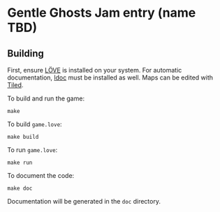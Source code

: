 # Gentle Ghosts Jam entry (name TBD)

## Building
First, ensure [LÖVE](https://love2d.org) is installed on your system. For automatic
documentation, [ldoc](https://stevedonovan.github.io/ldoc/manual/doc.md.html) must be installed as well.
Maps can be edited with [Tiled](https://www.mapeditor.org/index.html).

To build and run the game:
```
make
```


To build `game.love`:
```
make build
```


To run `game.love`:
```
make run
```


To document the code:
```
make doc
```

Documentation will be generated in the `doc` directory.
